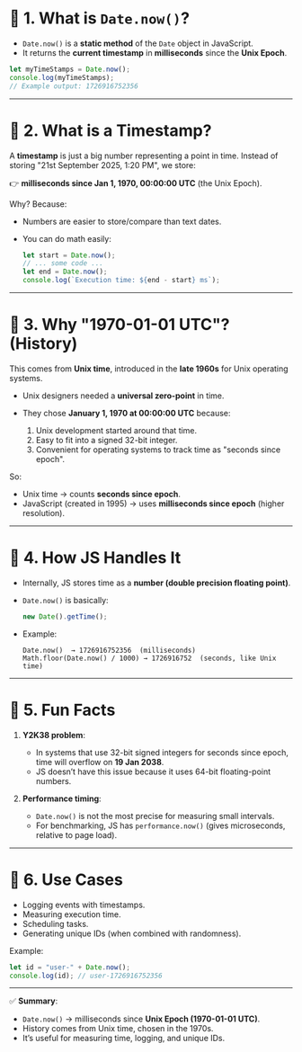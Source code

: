 # 🔹 1. What is `Date.now()`?

* `Date.now()` is a **static method** of the `Date` object in JavaScript.
* It returns the **current timestamp** in **milliseconds** since the **Unix Epoch**.

```js
let myTimeStamps = Date.now();
console.log(myTimeStamps); 
// Example output: 1726916752356
```

---

# 🔹 2. What is a Timestamp?

A **timestamp** is just a big number representing a point in time.
Instead of storing "21st September 2025, 1:20 PM", we store:

👉 **milliseconds since Jan 1, 1970, 00:00:00 UTC** (the Unix Epoch).

Why? Because:

* Numbers are easier to store/compare than text dates.
* You can do math easily:

  ```js
  let start = Date.now();
  // ... some code ...
  let end = Date.now();
  console.log(`Execution time: ${end - start} ms`);
  ```

---

# 🔹 3. Why "1970-01-01 UTC"? (History)

This comes from **Unix time**, introduced in the **late 1960s** for Unix operating systems.

* Unix designers needed a **universal zero-point** in time.
* They chose **January 1, 1970 at 00:00:00 UTC** because:

  1. Unix development started around that time.
  2. Easy to fit into a signed 32-bit integer.
  3. Convenient for operating systems to track time as "seconds since epoch".

So:

* Unix time → counts **seconds since epoch**.
* JavaScript (created in 1995) → uses **milliseconds since epoch** (higher resolution).

---

# 🔹 4. How JS Handles It

* Internally, JS stores time as a **number (double precision floating point)**.
* `Date.now()` is basically:

  ```js
  new Date().getTime();
  ```
* Example:

  ```
  Date.now()  → 1726916752356  (milliseconds)
  Math.floor(Date.now() / 1000) → 1726916752  (seconds, like Unix time)
  ```

---

# 🔹 5. Fun Facts

1. **Y2K38 problem**:

   * In systems that use 32-bit signed integers for seconds since epoch, time will overflow on **19 Jan 2038**.
   * JS doesn’t have this issue because it uses 64-bit floating-point numbers.

2. **Performance timing**:

   * `Date.now()` is not the most precise for measuring small intervals.
   * For benchmarking, JS has `performance.now()` (gives microseconds, relative to page load).

---

# 🔹 6. Use Cases

* Logging events with timestamps.
* Measuring execution time.
* Scheduling tasks.
* Generating unique IDs (when combined with randomness).

Example:

```js
let id = "user-" + Date.now();
console.log(id); // user-1726916752356
```

---

✅ **Summary**:

* `Date.now()` → milliseconds since **Unix Epoch (1970-01-01 UTC)**.
* History comes from Unix time, chosen in the 1970s.
* It’s useful for measuring time, logging, and unique IDs.
